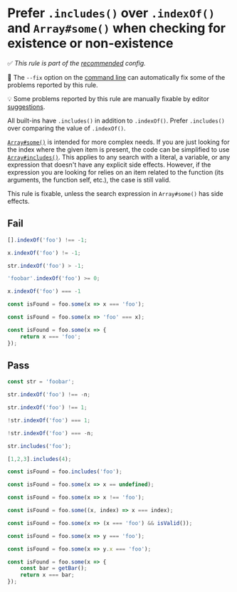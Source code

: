 # Prefer `.includes()` over `.indexOf()` and `Array#some()` when checking for existence or non-existence

✅ *This rule is part of the [recommended](https://github.com/sindresorhus/eslint-plugin-unicorn#recommended-config) config.*

🔧 The `--fix` option on the [command line](https://eslint.org/docs/user-guide/command-line-interface#fixing-problems) can automatically fix some of the problems reported by this rule.

💡 Some problems reported by this rule are manually fixable by editor [suggestions](https://eslint.org/docs/developer-guide/working-with-rules#providing-suggestions).

All built-ins have `.includes()` in addition to `.indexOf()`. Prefer `.includes()` over comparing the value of `.indexOf()`.

[`Array#some()`](https://developer.mozilla.org/en-US/docs/Web/JavaScript/Reference/Global_Objects/Array/some) is intended for more complex needs. If you are just looking for the index where the given item is present, the code can be simplified to use [`Array#includes()`](https://developer.mozilla.org/en-US/docs/Web/JavaScript/Reference/Global_Objects/Array/includes). This applies to any search with a literal, a variable, or any expression that doesn't have any explicit side effects. However, if the expression you are looking for relies on an item related to the function (its arguments, the function self, etc.), the case is still valid.

This rule is fixable, unless the search expression in `Array#some()` has side effects.

## Fail

```js
[].indexOf('foo') !== -1;
```

```js
x.indexOf('foo') != -1;
```

```js
str.indexOf('foo') > -1;
```

```js
'foobar'.indexOf('foo') >= 0;
```

```js
x.indexOf('foo') === -1
```

```js
const isFound = foo.some(x => x === 'foo');
```

```js
const isFound = foo.some(x => 'foo' === x);
```

```js
const isFound = foo.some(x => {
	return x === 'foo';
});
```

## Pass

```js
const str = 'foobar';
```

```js
str.indexOf('foo') !== -n;
```

```js
str.indexOf('foo') !== 1;
```

```js
!str.indexOf('foo') === 1;
```

```js
!str.indexOf('foo') === -n;
```

```js
str.includes('foo');
```

```js
[1,2,3].includes(4);
```

```js
const isFound = foo.includes('foo');
```

```js
const isFound = foo.some(x => x == undefined);
```

```js
const isFound = foo.some(x => x !== 'foo');
```

```js
const isFound = foo.some((x, index) => x === index);
```

```js
const isFound = foo.some(x => (x === 'foo') && isValid());
```

```js
const isFound = foo.some(x => y === 'foo');
```

```js
const isFound = foo.some(x => y.x === 'foo');
```

```js
const isFound = foo.some(x => {
	const bar = getBar();
	return x === bar;
});
```
